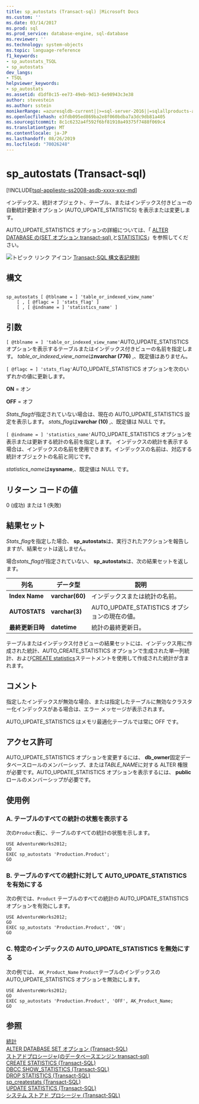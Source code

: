 ```yaml
---
title: sp_autostats (Transact-sql) |Microsoft Docs
ms.custom: ''
ms.date: 03/14/2017
ms.prod: sql
ms.prod_service: database-engine, sql-database
ms.reviewer: ''
ms.technology: system-objects
ms.topic: language-reference
f1_keywords:
- sp_autostats_TSQL
- sp_autostats
dev_langs:
- TSQL
helpviewer_keywords:
- sp_autostats
ms.assetid: d1df8c15-ee73-49eb-9d13-6e98943c3e38
author: stevestein
ms.author: sstein
monikerRange: =azuresqldb-current||>=sql-server-2016||=sqlallproducts-allversions||>=sql-server-linux-2017||=azuresqldb-mi-current
ms.openlocfilehash: e3fdb095ed869ba2e8f060bdba7a3dc9db81a405
ms.sourcegitcommit: 8c1c6232a4f592f6bf81910a49375f7488f069c4
ms.translationtype: MT
ms.contentlocale: ja-JP
ms.lasthandoff: 08/26/2019
ms.locfileid: "70026248"
---
```

# <a name="sp_autostats-transact-sql"></a>sp_autostats (Transact-sql)
[!INCLUDE[tsql-appliesto-ss2008-asdb-xxxx-xxx-md](../../includes/tsql-appliesto-ss2008-asdb-xxxx-xxx-md.md)]

  インデックス、統計オブジェクト、テーブル、またはインデックス付きビューの自動統計更新オプション (AUTO_UPDATE_STATISTICS) を表示または変更します。  
  
 AUTO_UPDATE_STATISTICS オプションの詳細については、「 [ALTER DATABASE の&#40;SET オプション transact-sql&#41; ](../../t-sql/statements/alter-database-transact-sql-set-options.md)と[STATISTICS](../../relational-databases/statistics/statistics.md)」を参照してください。  
  
 ![トピック リンク アイコン](../../database-engine/configure-windows/media/topic-link.gif "トピック リンク アイコン") [Transact-SQL 構文表記規則](../../t-sql/language-elements/transact-sql-syntax-conventions-transact-sql.md)  
  
## <a name="syntax"></a>構文  
  
```  
  
sp_autostats [ @tblname = ] 'table_or_indexed_view_name'   
    [ , [ @flagc = ] 'stats_flag' ]   
    [ , [ @indname = ] 'statistics_name' ]  
```  
  
## <a name="arguments"></a>引数  
`[ @tblname = ] 'table_or_indexed_view_name'`AUTO_UPDATE_STATISTICS オプションを表示するテーブルまたはインデックス付きビューの名前を指定します。 *table_or_indexed_view_name*は**nvarchar (776)** ,、既定値はありません。  
  
`[ @flagc = ] 'stats_flag'`AUTO_UPDATE_STATISTICS オプションを次のいずれかの値に更新します。  
  
 **ON** = オン  
  
 **OFF** = オフ  
  
 *Stats_flag*が指定されていない場合は、現在の AUTO_UPDATE_STATISTICS 設定を表示します。 *stats_flag*は**varchar (10)** ,、既定値は NULL です。  
  
`[ @indname = ] 'statistics_name'`AUTO_UPDATE_STATISTICS オプションを表示または更新する統計の名前を指定します。 インデックスの統計を表示する場合は、インデックスの名前を使用できます。インデックスの名前は、対応する統計オブジェクトの名前と同じです。  
  
 *statistics_name*は**sysname**,、既定値は NULL です。  
  
## <a name="return-code-values"></a>リターン コードの値  
 0 (成功) または 1 (失敗)  
  
## <a name="result-sets"></a>結果セット  
 *Stats_flag*を指定した場合、 **sp_autostats**は、実行されたアクションを報告しますが、結果セットは返しません。  
  
 場合*stats_flag*が指定されていない、 **sp_autostats**は、次の結果セットを返します。  
  
|列名|データ型|説明|  
|-----------------|---------------|-----------------|  
|**Index Name**|**varchar(60)**|インデックスまたは統計の名前。|  
|**AUTOSTATS**|**varchar(3)**|AUTO_UPDATE_STATISTICS オプションの現在の値。|  
|**最終更新日時**|**datetime**|統計の最終更新日。|  
  
 テーブルまたはインデックス付きビューの結果セットには、インデックス用に作成された統計、AUTO_CREATE_STATISTICS オプションで生成された単一列統計、および[CREATE statistics](../../t-sql/statements/create-statistics-transact-sql.md)ステートメントを使用して作成された統計が含まれます。  
  
## <a name="remarks"></a>コメント  
 指定したインデックスが無効な場合、または指定したテーブルに無効なクラスター化インデックスがある場合は、エラー メッセージが表示されます。  
  
 AUTO_UPDATE_STATISTICS はメモリ最適化テーブルでは常に OFF です。  
  
## <a name="permissions"></a>アクセス許可  
 AUTO_UPDATE_STATISTICS オプションを変更するには、 **db_owner**固定データベースロールのメンバーシップ、または*TABLE_NAME*に対する ALTER 権限が必要です。AUTO_UPDATE_STATISTICS オプションを表示するには、 **public**ロールのメンバーシップが必要です。  
  
## <a name="examples"></a>使用例  
  
### <a name="a-display-the-status-of-all-statistics-on-a-table"></a>A. テーブルのすべての統計の状態を表示する  
 次の`Product`表に、テーブルのすべての統計の状態を示します。  
  
```  
USE AdventureWorks2012;  
GO  
EXEC sp_autostats 'Production.Product';  
GO  
```  
  
### <a name="b-enable-auto_update_statistics-for-all-statistics-on-a-table"></a>B. テーブルのすべての統計に対して AUTO_UPDATE_STATISTICS を有効にする  
 次の例では、`Product` テーブルのすべての統計の AUTO_UPDATE_STATISTICS オプションを有効にします。  
  
```  
USE AdventureWorks2012;  
GO  
EXEC sp_autostats 'Production.Product', 'ON';  
GO  
```  
  
### <a name="c-disable-auto_update_statistics-for-a-specific-index"></a>C. 特定のインデックスの AUTO_UPDATE_STATISTICS を無効にする  
 次の例では、 `AK_Product_Name` `Product`テーブルのインデックスの AUTO_UPDATE_STATISTICS オプションを無効にします。  
  
```  
USE AdventureWorks2012;  
GO  
EXEC sp_autostats 'Production.Product', 'OFF', AK_Product_Name;  
GO  
```  
  
## <a name="see-also"></a>参照  
 [統計](../../relational-databases/statistics/statistics.md)   
 [ALTER DATABASE SET オプション &#40;Transact-SQL&#41;](../../t-sql/statements/alter-database-transact-sql-set-options.md)   
 [ストアドプロシージャ&#40;のデータベースエンジン transact-sql&#41;](../../relational-databases/system-stored-procedures/database-engine-stored-procedures-transact-sql.md)   
 [CREATE STATISTICS &#40;Transact-SQL&#41;](../../t-sql/statements/create-statistics-transact-sql.md)   
 [DBCC SHOW_STATISTICS &#40;Transact-SQL&#41;](../../t-sql/database-console-commands/dbcc-show-statistics-transact-sql.md)   
 [DROP STATISTICS &#40;Transact-SQL&#41;](../../t-sql/statements/drop-statistics-transact-sql.md)   
 [sp_createstats &#40;Transact-SQL&#41;](../../relational-databases/system-stored-procedures/sp-createstats-transact-sql.md)   
 [UPDATE STATISTICS &#40;Transact-SQL&#41;](../../t-sql/statements/update-statistics-transact-sql.md)   
 [システム ストアド プロシージャ &#40;Transact-SQL&#41;](../../relational-databases/system-stored-procedures/system-stored-procedures-transact-sql.md)  
  
  

